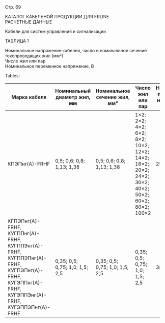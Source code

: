 Стр. 69

КАТАЛОГ КАБЕЛЬНОЙ ПРОДУКЦИИ ДЛЯ FRLINE  
РАСЧЕТНЫЕ ДАННЫЕ  

Кабели для систем управления и сигнализации  
  
ТАБЛИЦА 1  

Номинальное напряжение кабелей, число и номинальное сечение токопроводящих жил (мм²)  
Число жил или пар   
Номинальное переменное напряжение, В 

Tables:

| Марка кабеля | Номинальный диаметр жил, мм | Номинальное сечение жил, мм² | Число жил или пар | Номинальное переменное напряжение, В |
|--------------|------------------------------|-------------------------------|--------------------|--------------------------------------|
| КПЭПнг(А)-FRHF | 0,5; 0,6; 0,8; 1,13; 1,38 | 0,5; 0,6; 0,8; 1,13; 1,38 | 1×2; 2×2; 4×2; 6×2; 8×2; 10×2; 12×2; 14×2; 16×2; 20×2; 24×2; 30×2; 40×2; 50×2; 60×2; 80×2; 100×2 | 250 |
| КГПЭПнг(А)-FRHF, КУГППнг(А)-FRHF, КУГППЭнг(А)-FRHF, КУГППЭПнг(А)-FRHF, КУГПЭПнг(А)-FRHF, КУГЭППнг(А)-FRHF, КУГЭППЭнг(А)-FRHF, КУГЭППЭПнг(А)-FRHF | 0,35; 0,5; 0,75; 1,0; 1,5; 2,5 | 0,35; 0,5; 0,75; 1,0; 1,5; 2,5 | 0,35; 0,5; 0,75; 1,0; 1,5; 2,5 | 380, 1000 |
